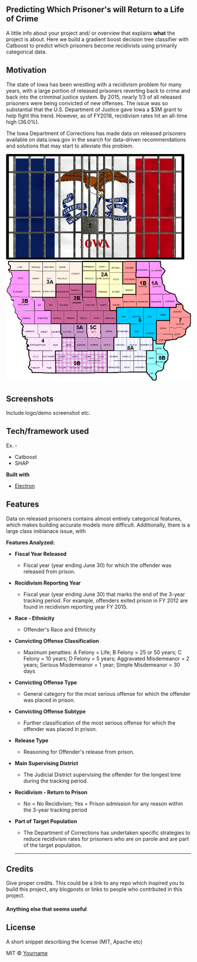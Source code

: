 ## Predicting Which Prisoner's will Return to a Life of Crime

A little info about your project and/ or overview that explains **what** the project is about.
Here we build a gradient boost decision tree classifier with Catboost to predict which prisoners become recidivists using primarily categorical data. 

## Motivation

The state of Iowa has been wrestling with a recidivism problem for many years, with a large portion of released prisoners reverting back to crime and back into the crinminal justice system. By 2015, nearly 1/3 of all released prisoners were being convicted of new offenses. The issue was so substantial that the U.S. Department of Justice gave Iowa a $3M grant to help fight this trend. However, as of FY2018, recidivism rates hit an all-time high (36.0%). 

The Iowa Department of Corrections has made data on released prisoners available on data.iowa.gov in the search for data-driven recommendations and solutions that may start to alleviate this problem. 

<img src="figures/iowa_flag_behind_bars.png">

<img src="LSA_map_with_counties_districts_and_B54A5BBCE4156.jpg" width=800>

## Screenshots
Include logo/demo screenshot etc.

## Tech/framework used
Ex. -
* Catboost
* SHAP 

<b>Built with</b>
- [Electron](https://electron.atom.io)

## Features
Data on released prisoners contains almost entirely categorical features, which makes building accurate models more difficult.
Additionally, there is a large class imblanace issue, with 

**Features Analyzed:**
- **Fiscal Year Released**
    - Fiscal year (year ending June 30) for which the offender was released from prison.

- **Recidivism Reporting Year**
    - Fiscal year (year ending June 30) that marks the end of the 3-year tracking period. For example, offenders exited prison in FY 2012 are found in recidivism reporting year FY 2015.

- **Race - Ethnicity**
    - Offender's Race and Ethnicity

- **Convicting Offense Classification**
    - Maximum penalties: A Felony = Life; B Felony = 25 or 50 years; C Felony = 10 years; D Felony = 5 years; Aggravated Misdemeanor = 2 years; Serious Misdemeanor = 1 year; Simple Misdemeanor = 30 days

- **Convicting Offense Type**
    - General category for the most serious offense for which the offender was placed in prison.

- **Convicting Offense Subtype**
    - Further classification of the most serious offense for which the offender was placed in prison.

- **Release Type**
    - Reasoning for Offender's release from prison.

- **Main Supervising District**
    - The Judicial District supervising the offender for the longest time during the tracking period.

- **Recidivism - Return to Prison**
    - No = No Recidivism; Yes = Prison admission for any reason within the 3-year tracking period
    
- **Part of Target Population** 
    - The Department of Corrections has undertaken specific strategies to reduce recidivism rates for prisoners who are on parole and are part of the target population.
    ___


## Credits
Give proper credits. This could be a link to any repo which inspired you to build this project, any blogposts or links to people who contrbuted in this project. 

#### Anything else that seems useful

## License
A short snippet describing the license (MIT, Apache etc)

MIT © [Yourname]()
